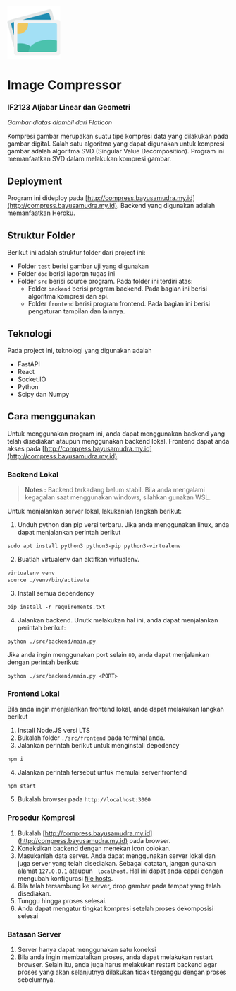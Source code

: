 <img src="src/frontend/src/assets/pictures.png" alt="Gambar Ilustrasi" width="120">

# Image Compressor

### 	IF2123  Aljabar Linear dan Geometri

<i>Gambar diatas diambil dari Flaticon</i>

Kompresi gambar merupakan suatu tipe kompresi data yang dilakukan pada gambar digital. Salah satu algoritma yang dapat digunakan untuk kompresi gambar adalah algoritma SVD (Singular Value Decomposition). Program ini memanfaatkan SVD dalam melakukan kompresi gambar.

## Deployment
Program ini dideploy pada [http://compress.bayusamudra.my.id](http://compress.bayusamudra.my.id). Backend yang digunakan adalah memanfaatkan Heroku.

## Struktur Folder
Berikut ini adalah struktur folder dari project ini:
* Folder `test` berisi gambar uji yang digunakan
* Folder `doc` berisi laporan tugas ini
* Folder `src` berisi source program. Pada folder ini terdiri atas:
  * Folder `backend` berisi program backend. Pada bagian ini berisi algoritma kompresi dan api.
  * Folder `frontend` berisi program frontend. Pada bagian ini berisi pengaturan tampilan dan lainnya.

## Teknologi 
Pada project ini, teknologi yang digunakan adalah
* FastAPI
* React
* Socket.IO
* Python
* Scipy dan Numpy

## Cara menggunakan
Untuk menggunakan program ini, anda dapat menggunakan backend yang telah disediakan ataupun menggunakan backend lokal. Frontend dapat anda akses pada [http://compress.bayusamudra.my.id](http://compress.bayusamudra.my.id). 

### Backend Lokal

> <b>Notes :</b> 
> Backend terkadang belum stabil. Bila anda mengalami kegagalan saat menggunakan windows, silahkan gunakan WSL.

Untuk menjalankan server lokal, lakukanlah langkah berikut:
1. Unduh python dan pip versi terbaru. Jika anda menggunakan linux, anda dapat menjalankan perintah berikut
```shell
sudo apt install python3 python3-pip python3-virtualenv
```

2. Buatlah virtualenv dan aktifkan virtualenv.
```shell
virtualenv venv
source ./venv/bin/activate
```

3. Install semua dependency
```shell
pip install -r requirements.txt
```

4. Jalankan backend. Unutk melakukan hal ini, anda dapat menjalankan perintah berikut:
 ```shell
python ./src/backend/main.py
```

  Jika anda ingin menggunakan port selain `80`, anda dapat menjalankan dengan perintah berikut:
```shell
python ./src/backend/main.py <PORT>
```

### Frontend Lokal

Bila anda ingin menjalankan frontend lokal, anda dapat melakukan langkah berikut
1. Install Node.JS versi LTS
2. Bukalah folder `./src/frontend` pada terminal anda.
3. Jalankan perintah berikut untuk menginstall depedency
```shell
npm i
```
4. Jalankan perintah tersebut untuk memulai server frontend
```shell
npm start
```
5. Bukalah browser pada `http://localhost:3000`

### Prosedur Kompresi
1. Bukalah [http://compress.bayusamudra.my.id](http://compress.bayusamudra.my.id) pada browser.
2. Koneksikan backend dengan menekan icon colokan.
3. Masukanlah data server. Anda dapat menggunakan server lokal  dan juga server yang telah disediakan. Sebagai catatan, jangan gunakan alamat `127.0.0.1` ataupun ` localhost`. Hal ini dapat anda capai dengan mengubah konfigurasi [file hosts](https://en.wikipedia.org/wiki/Hosts_(file)).
4. Bila telah tersambung ke server, drop gambar pada tempat yang telah disediakan.
5. Tunggu hingga proses selesai. 
6. Anda dapat mengatur tingkat kompresi setelah proses dekomposisi selesai

### Batasan Server
1. Server hanya dapat menggunakan satu koneksi
2. Bila anda ingin membatalkan proses, anda dapat melakukan restart browser. Selain itu, anda juga harus melakukan restart backend agar proses yang  akan selanjutnya dilakukan tidak terganggu dengan proses sebelumnya.
